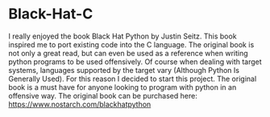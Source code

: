 # Black-Hat-C
I really enjoyed the book Black Hat Python by Justin Seitz. This book inspired me to port existing code into the C language. The original book is not only a great read, but can even be used as a reference when writing python programs to be used offensively.  Of course when dealing with target systems, languages supported by the target vary (Although Python Is Generally Used). For this reason I decided to start this project. The original book is a must have for anyone looking to program with python in an offensive way. The original book can be purchased here: https://www.nostarch.com/blackhatpython 
